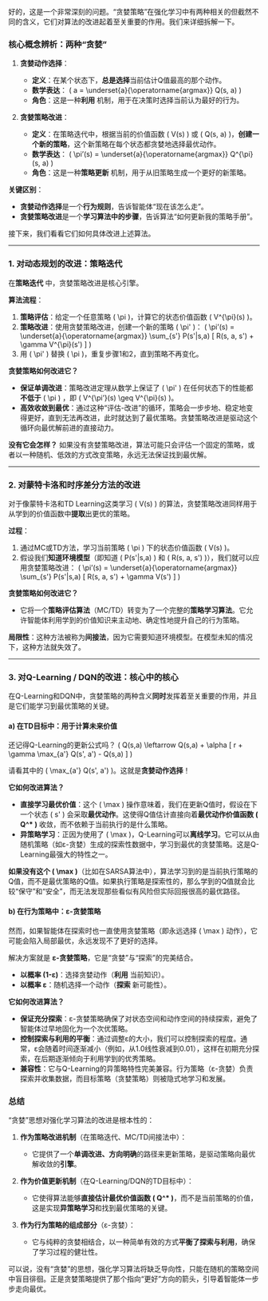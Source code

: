好的，这是一个非常深刻的问题。“贪婪策略”在强化学习中有两种相关的但截然不同的含义，它们对算法的改进起着至关重要的作用。我们来详细拆解一下。

### 核心概念辨析：两种“贪婪”

1.  **贪婪动作选择**：
    *   **定义**：在某个状态下，**总是选择**当前估计Q值最高的那个动作。
    *   **数学表达**： \( a = \underset{a}{\operatorname{argmax}} Q(s, a) \)
    *   **角色**：这是一种**利用** 机制，用于在决策时选择当前认为最好的行为。

2.  **贪婪策略改进**：
    *   **定义**：在策略迭代中，根据当前的价值函数 \( V(s) \) 或 \( Q(s, a) \)，**创建一个新的策略**，这个新策略在每个状态都贪婪地选择最优动作。
    *   **数学表达**： \( \pi’(s) = \underset{a}{\operatorname{argmax}} Q^{\pi}(s, a) \)
    *   **角色**：这是一种**策略更新** 机制，用于从旧策略生成一个更好的新策略。

**关键区别**：
*   **贪婪动作选择**是一个**行为规则**，告诉智能体“现在该怎么走”。
*   **贪婪策略改进**是一个**学习算法中的步骤**，告诉算法“如何更新我的策略手册”。

接下来，我们看看它们如何具体改进上述算法。

---

### 1. 对动态规划的改进：策略迭代

在**策略迭代** 中，贪婪策略改进是核心引擎。

**算法流程**：
1.  **策略评估**：给定一个任意策略 \( \pi \)，计算它的状态价值函数 \( V^{\pi}(s) \)。
2.  **策略改进**：使用贪婪策略改进，创建一个新的策略 \( \pi' \)：
    \( \pi’(s) = \underset{a}{\operatorname{argmax}} \sum_{s'} P(s'|s,a) [ R(s, a, s') + \gamma V^{\pi}(s') ] \)
3.  用 \( \pi' \) 替换 \( \pi \)，重复步骤1和2，直到策略不再变化。

**贪婪策略如何改进它？**
*   **保证单调改进**：策略改进定理从数学上保证了 \( \pi' \) 在任何状态下的性能都**不低于** \( \pi \) ，即 \( V^{\pi’}(s) \geq V^{\pi}(s) \)。
*   **高效收敛到最优**：通过这种“评估-改进”的循环，策略会一步步地、稳定地变得更好，直到无法再改进，此时就达到了最优策略。贪婪策略改进是驱动这个循环向最优解前进的直接动力。

**没有它会怎样？** 如果没有贪婪策略改进，算法可能只会评估一个固定的策略，或者以一种随机、低效的方式改变策略，永远无法保证找到最优解。

---

### 2. 对蒙特卡洛和时序差分方法的改进

对于像蒙特卡洛和TD Learning这类学习 \( V(s) \) 的算法，贪婪策略改进同样用于从学到的价值函数中**提取**出更优的策略。

**过程**：
1.  通过MC或TD方法，学习当前策略 \( \pi \) 下的状态价值函数 \( V(s) \)。
2.  假设我们**知道环境模型**（即知道 \( P(s'|s,a) \) 和 \( R(s, a, s') \)），我们就可以应用贪婪策略改进：
    \( \pi’(s) = \underset{a}{\operatorname{argmax}} \sum_{s'} P(s'|s,a) [ R(s, a, s') + \gamma V(s') ] \)

**贪婪策略如何改进它？**
*   它将一个**策略评估算法**（MC/TD）转变为了一个完整的**策略学习算法**。它允许智能体利用学到的价值知识来主动地、确定性地提升自己的行为策略。

**局限性**：这种方法被称为**间接法**，因为它需要知道环境模型。在模型未知的情况下，这种方法就失效了。

---

### 3. 对Q-Learning / DQN的改进：核心中的核心

在Q-Learning和DQN中，贪婪策略的两种含义**同时**发挥着至关重要的作用，并且是它们能学习到最优策略的关键。

#### a) 在TD目标中：用于计算未来价值

还记得Q-Learning的更新公式吗？
\( Q(s,a) \leftarrow Q(s,a) + \alpha [ r + \gamma \max_{a'} Q(s', a') - Q(s,a) ] \)

请看其中的 \( \max_{a'} Q(s', a') \)。这就是**贪婪动作选择**！

**它如何改进算法？**
*   **直接学习最优价值**：这个 \( \max \) 操作意味着，我们在更新Q值时，假设在下一个状态 \( s' \) 会采取**最优动作**。这使得Q值估计直接向着**最优动作价值函数 \( Q^* \)** 收敛，而不依赖于当前执行的是什么策略。
*   **异策略学习**：正因为使用了 \( \max \)，Q-Learning可以**离线学习**。它可以从由随机策略（如ε-贪婪）生成的探索性数据中，学习到最优的贪婪策略。这是Q-Learning最强大的特性之一。

**如果没有这个 \( \max \)**（比如在SARSA算法中），算法学习到的是当前执行策略的Q值，而不是最优策略的Q值。如果执行策略是探索性的，那么学到的Q值就会比较“保守”和“安全”，而无法发现那些看似有风险但实际回报很高的最优路径。

#### b) 在行为策略中：ε-贪婪策略

然而，如果智能体在探索时也一直使用贪婪策略（即永远选择 \( \max \) 动作），它可能会陷入局部最优，永远发现不了更好的选择。

解决方案就是 **ε-贪婪策略**，它是“贪婪”与“探索”的完美结合。

*   **以概率 (1-ε)**：选择贪婪动作（**利用** 当前知识）。
*   **以概率 ε**：随机选择一个动作（**探索** 新可能性）。

**它如何改进算法？**
*   **保证充分探索**：ε-贪婪策略确保了对状态空间和动作空间的持续探索，避免了智能体过早地固化为一个次优策略。
*   **控制探索与利用的平衡**：通过调整ε的大小，我们可以控制探索的程度。通常，ε会随着时间逐渐减小（例如，从1.0线性衰减到0.01），这样在初期充分探索，在后期逐渐倾向于利用学到的优秀策略。
*   **兼容性**：它与Q-Learning的异策略特性完美兼容。行为策略（ε-贪婪）负责探索并收集数据，而目标策略（贪婪策略）则被隐式地学习和发展。

### 总结

“贪婪”思想对强化学习算法的改进是根本性的：

1.  **作为策略改进机制**（在策略迭代、MC/TD间接法中）：
    *   它提供了一个**单调改进、方向明确**的路径来更新策略，是驱动策略向最优解收敛的**引擎**。

2.  **作为价值更新机制**（在Q-Learning/DQN的TD目标中）：
    *   它使得算法能够**直接估计最优价值函数 \( Q^* \)**，而不是当前策略的价值，这是实现**异策略学习**和找到最优策略的关键。

3.  **作为行为策略的组成部分**（ε-贪婪）：
    *   它与纯粹的贪婪相结合，以一种简单有效的方式**平衡了探索与利用**，确保了学习过程的健壮性。

可以说，没有“贪婪”的思想，强化学习算法将缺乏导向性，只能在随机的策略空间中盲目徘徊。正是贪婪策略提供了那个指向“更好”方向的箭头，引导着智能体一步步走向最优。